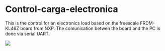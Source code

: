 # Control-carga-electronica
This is the control for an electronics load based on the freescale FRDM-KL46Z board from NXP.
The comunication betwen the board and the PC is done via serial UART.

![](http://i.imgur.com/5YBpDOn.png "")
